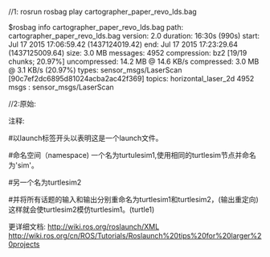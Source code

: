 <!--
  Copyright 2016 The Cartographer Authors

  Licensed under the Apache License, Version 2.0 (the "License");
  you may not use this file except in compliance with the License.
  You may obtain a copy of the License at

       http://www.apache.org/licenses/LICENSE-2.0

  Unless required by applicable law or agreed to in writing, software
  distributed under the License is distributed on an "AS IS" BASIS,
  WITHOUT WARRANTIES OR CONDITIONS OF ANY KIND, either express or implied.
  See the License for the specific language governing permissions and
  limitations under the License.

  name="cartographer_node":别名
  pkg=" ":所属包
  <remap from="scan" to="horizontal_laser_2d">:将scan重映射到horizontal_laser_2d

  type="":package下的一个可执行文件(main函数)

-->

<launch>
  <param name="/use_sim_time" value="true" />

  <node name="cartographer_node" pkg="cartographer_ros"
      type="cartographer_node" args="
          -configuration_directory $(find cartographer_ros)/configuration_files
          -configuration_basename revo_lds.lua"
      output="screen">
    <remap from="scan" to="horizontal_laser_2d" />
  </node>

  <node name="rviz" pkg="rviz" type="rviz" required="true"
      args="-d $(find cartographer_ros)/configuration_files/demo_2d.rviz" />
  <node name="playbag" pkg="rosbag" type="play"
      args="--clock $(arg bag_filename)" />
</launch>


//1:
rosrun rosbag play  cartographer_paper_revo_lds.bag

$rosbag info cartographer_paper_revo_lds.bag
path:         cartographer_paper_revo_lds.bag
version:      2.0
duration:     16:30s (990s)
start:        Jul 17 2015 17:06:59.42 (1437124019.42)
end:          Jul 17 2015 17:23:29.64 (1437125009.64)
size:         3.0 MB
messages:     4952
compression:  bz2 [19/19 chunks; 20.97%]
uncompressed: 14.2 MB @ 14.6 KB/s
compressed:    3.0 MB @  3.1 KB/s (20.97%)
types:        sensor_msgs/LaserScan [90c7ef2dc6895d81024acba2ac42f369]
topics:       horizontal_laser_2d   4952 msgs    : sensor_msgs/LaserScan




//2:原始:
<launch>

  <group ns="turtlesim1">
    <node pkg="turtlesim" name="sim" type="turtlesim_node"/>
  </group>

  <group ns="turtlesim2">
    <node pkg="turtlesim" name="sim" type="turtlesim_node"/>
  </group>

  <node pkg="turtlesim" name="mimic" type="mimic">
    <remap from="input" to="turtlesim1/turtle1"/>
    <remap from="output" to="turtlesim2/turtle1"/>
  </node>

</launch>

注释:

<launch> #以launch标签开头以表明这是一个launch文件。

  #命名空间（namespace)
  一个名为turtulesim1,使用相同的turtlesim节点并命名为'sim'。
  <group ns="turtlesim1">      
    <node pkg="turtlesim" name="sim" type="turtlesim_node"/>
  </group>

#另一个名为turtlesim2
  <group ns="turtlesim2">
    <node pkg="turtlesim" name="sim" type="turtlesim_node"/>
  </group>

#并将所有话题的输入和输出分别重命名为turtlesim1和turtlesim2，(输出重定向)
  这样就会使turtlesim2模仿turtlesim1。(turtle1)


  <node pkg="turtlesim" name="mimic" type="mimic">
    <remap from="input" to="turtlesim1/turtle1"/>
    <remap from="output" to="turtlesim2/turtle1"/>
  </node>


更详细文档:
http://wiki.ros.org/roslaunch/XML
http://wiki.ros.org/cn/ROS/Tutorials/Roslaunch%20tips%20for%20larger%20projects